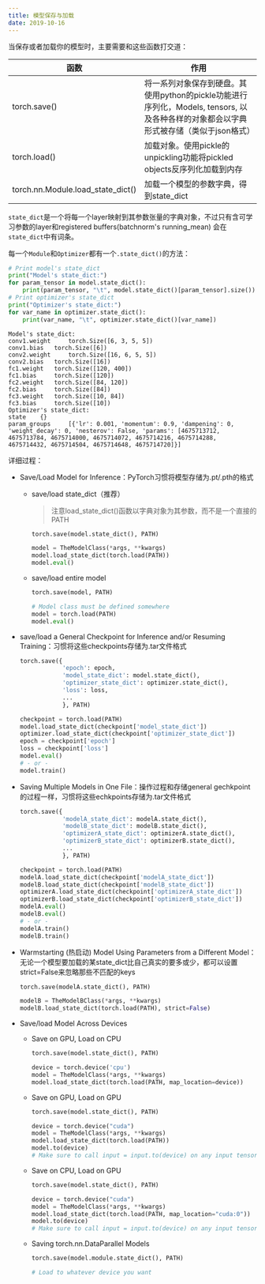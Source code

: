 ```yaml
---
title: 模型保存与加载
date: 2019-10-16
---
```


当保存或者加载你的模型时，主要需要和这些函数打交道：

| 函数                              | 作用                                                         |
| --------------------------------- | ------------------------------------------------------------ |
| torch.save()                      | 将一系列对象保存到硬盘。其使用python的pickle功能进行序列化，Models, tensors, 以及各种各样的对象都会以字典形式被存储（类似于json格式） |
| torch.load()                      | 加载对象。使用pickle的unpickling功能将pickled objects反序列化加载到内存 |
| torch.nn.Module.load_state_dict() | 加载一个模型的参数字典，得到state_dict                       |

`state_dict`是一个将每一个layer映射到其参数张量的字典对象，不过只有含可学习参数的layer和registered buffers(batchnorm's running_mean) 会在`state_dict`中有词条。

每一个`Module`和`Optimizer`都有一个`.state_dict()`的方法：

```python
# Print model's state_dict
print("Model's state_dict:")
for param_tensor in model.state_dict():
    print(param_tensor, "\t", model.state_dict()[param_tensor].size())
# Print optimizer's state_dict
print("Optimizer's state_dict:")
for var_name in optimizer.state_dict():
    print(var_name, "\t", optimizer.state_dict()[var_name])
```

```text
Model's state_dict:
conv1.weight     torch.Size([6, 3, 5, 5])
conv1.bias   torch.Size([6])
conv2.weight     torch.Size([16, 6, 5, 5])
conv2.bias   torch.Size([16])
fc1.weight   torch.Size([120, 400])
fc1.bias     torch.Size([120])
fc2.weight   torch.Size([84, 120])
fc2.bias     torch.Size([84])
fc3.weight   torch.Size([10, 84])
fc3.bias     torch.Size([10])
Optimizer's state_dict:
state    {}
param_groups     [{'lr': 0.001, 'momentum': 0.9, 'dampening': 0, 'weight_decay': 0, 'nesterov': False, 'params': [4675713712, 4675713784, 4675714000, 4675714072, 4675714216, 4675714288, 4675714432, 4675714504, 4675714648, 4675714720]}]
```

详细过程：

- Save/Load Model for Inference：PyTorch习惯将模型存储为.pt/.pth的格式

    - save/load state_dict（推荐）

        > 注意load_state_dict()函数以字典对象为其参数，而不是一个直接的PATH  

        ```python
        torch.save(model.state_dict(), PATH)
        
        model = TheModelClass(*args, **kwargs)
        model.load_state_dict(torch.load(PATH))
        model.eval()
        ```

    - save/load entire model

        ```python
        torch.save(model, PATH)
        
        # Model class must be defined somewhere
        model = torch.load(PATH)
        model.eval()
        ```

- save/load a General Checkpoint for Inference and/or Resuming Training：习惯将这些checkpoints存储为.tar文件格式

    ```python
    torch.save({
                'epoch': epoch,
                'model_state_dict': model.state_dict(),
                'optimizer_state_dict': optimizer.state_dict(),
                'loss': loss,
                ...
                }, PATH)
    
    checkpoint = torch.load(PATH)
    model.load_state_dict(checkpoint['model_state_dict'])
    optimizer.load_state_dict(checkpoint['optimizer_state_dict'])
    epoch = checkpoint['epoch']
    loss = checkpoint['loss']
    model.eval()
    # - or -
    model.train()
    ```

- Saving Multiple Models in One File：操作过程和存储general gechkpoint的过程一样，习惯将这些echkpoints存储为.tar文件格式

    ```python
    torch.save({
                'modelA_state_dict': modelA.state_dict(),
                'modelB_state_dict': modelB.state_dict(),
                'optimizerA_state_dict': optimizerA.state_dict(),
                'optimizerB_state_dict': optimizerB.state_dict(),
                ...
                }, PATH)
    
    checkpoint = torch.load(PATH)
    modelA.load_state_dict(checkpoint['modelA_state_dict'])
    modelB.load_state_dict(checkpoint['modelB_state_dict'])
    optimizerA.load_state_dict(checkpoint['optimizerA_state_dict'])
    optimizerB.load_state_dict(checkpoint['optimizerB_state_dict'])
    modelA.eval()
    modelB.eval()
    # - or -
    modelA.train()
    modelB.train()
    ```

- Warmstarting (热启动) Model Using Parameters from a Different Model：无论一个模型要加载的某state_dict比自己真实的要多或少，都可以设置strict=False来忽略那些不匹配的keys

    ```python
    torch.save(modelA.state_dict(), PATH)
    
    modelB = TheModelBClass(*args, **kwargs)
    modelB.load_state_dict(torch.load(PATH), strict=False)
    ```

- Save/load Model Across Devices

    - Save on GPU, Load on CPU

        ```python
        torch.save(model.state_dict(), PATH)
        
        device = torch.device('cpu')
        model = TheModelClass(*args, **kwargs)
        model.load_state_dict(torch.load(PATH, map_location=device))
        ```

    - Save on GPU, Load on GPU

        ```python
        torch.save(model.state_dict(), PATH)
        
        device = torch.device("cuda")
        model = TheModelClass(*args, **kwargs)
        model.load_state_dict(torch.load(PATH))
        model.to(device)
        # Make sure to call input = input.to(device) on any input tensors that you feed to the model
        ```

    - Save on CPU, Load on GPU

        ```python
        torch.save(model.state_dict(), PATH)
        
        device = torch.device("cuda")
        model = TheModelClass(*args, **kwargs)
        model.load_state_dict(torch.load(PATH, map_location="cuda:0"))  # Choose whatever GPU device number you want
        model.to(device)
        # Make sure to call input = input.to(device) on any input tensors that you feed to the model
        ```

    - Saving torch.nn.DataParallel Models

        ```python
        torch.save(model.module.state_dict(), PATH)
        
        # Load to whatever device you want
        ```

